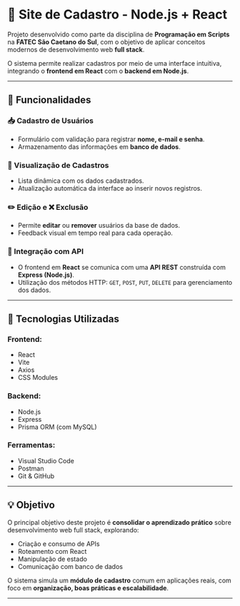 # 📘 Site de Cadastro - Node.js + React

Projeto desenvolvido como parte da disciplina de **Programação em Scripts** na **FATEC São Caetano do Sul**, com o objetivo de aplicar conceitos modernos de desenvolvimento web **full stack**.

O sistema permite realizar cadastros por meio de uma interface intuitiva, integrando o **frontend em React** com o **backend em Node.js**.

---

## 🔧 Funcionalidades

### 📥 Cadastro de Usuários
- Formulário com validação para registrar **nome, e-mail e senha**.
- Armazenamento das informações em **banco de dados**.

### 📄 Visualização de Cadastros
- Lista dinâmica com os dados cadastrados.
- Atualização automática da interface ao inserir novos registros.

### ✏️ Edição e ❌ Exclusão
- Permite **editar** ou **remover** usuários da base de dados.
- Feedback visual em tempo real para cada operação.

### 🔗 Integração com API
- O frontend em **React** se comunica com uma **API REST** construída com **Express (Node.js)**.
- Utilização dos métodos HTTP: `GET`, `POST`, `PUT`, `DELETE` para gerenciamento dos dados.

---

## 🚀 Tecnologias Utilizadas

### Frontend:
- React
- Vite
- Axios
- CSS Modules

### Backend:
- Node.js
- Express
- Prisma ORM (com MySQL)

### Ferramentas:
- Visual Studio Code
- Postman
- Git & GitHub

---

## 💡 Objetivo

O principal objetivo deste projeto é **consolidar o aprendizado prático** sobre desenvolvimento web full stack, explorando:

- Criação e consumo de APIs
- Roteamento com React
- Manipulação de estado
- Comunicação com banco de dados

O sistema simula um **módulo de cadastro** comum em aplicações reais, com foco em **organização, boas práticas e escalabilidade**.

---



